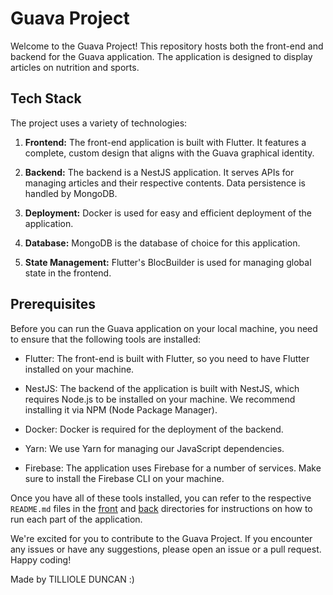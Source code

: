 # Guava Project

Welcome to the Guava Project! This repository hosts both the front-end and backend for the Guava application. The application is designed to display articles on nutrition and sports. 

## Tech Stack

The project uses a variety of technologies:

1. **Frontend:** The front-end application is built with Flutter. It features a complete, custom design that aligns with the Guava graphical identity.

2. **Backend:** The backend is a NestJS application. It serves APIs for managing articles and their respective contents. Data persistence is handled by MongoDB.

3. **Deployment:** Docker is used for easy and efficient deployment of the application.

4. **Database:** MongoDB is the database of choice for this application.

5. **State Management:** Flutter's BlocBuilder is used for managing global state in the frontend.

## Prerequisites

Before you can run the Guava application on your local machine, you need to ensure that the following tools are installed:

- Flutter: The front-end is built with Flutter, so you need to have Flutter installed on your machine. 

- NestJS: The backend of the application is built with NestJS, which requires Node.js to be installed on your machine. We recommend installing it via NPM (Node Package Manager).

- Docker: Docker is required for the deployment of the backend. 

- Yarn: We use Yarn for managing our JavaScript dependencies.

- Firebase: The application uses Firebase for a number of services. Make sure to install the Firebase CLI on your machine.

Once you have all of these tools installed, you can refer to the respective `README.md` files in the [front](./front/README.md) and [back](./back/README.md) directories for instructions on how to run each part of the application.

We're excited for you to contribute to the Guava Project. If you encounter any issues or have any suggestions, please open an issue or a pull request. Happy coding!

Made by TILLIOLE DUNCAN :)